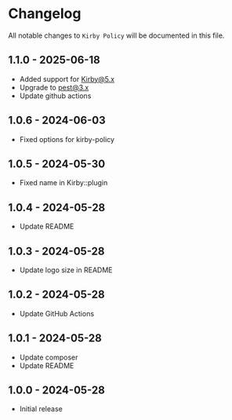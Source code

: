 # Changelog

All notable changes to `Kirby Policy` will be documented in this file.

## 1.1.0 - 2025-06-18

- Added support for Kirby@5.x
- Upgrade to pest@3.x
- Update github actions

## 1.0.6 - 2024-06-03

- Fixed options for kirby-policy

## 1.0.5 - 2024-05-30

- Fixed name in Kirby::plugin

## 1.0.4 - 2024-05-28

- Update README

## 1.0.3 - 2024-05-28

- Update logo size in README

## 1.0.2 - 2024-05-28

- Update GitHub Actions

## 1.0.1 - 2024-05-28

- Update composer
- Update README

## 1.0.0 - 2024-05-28

- Initial release
